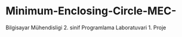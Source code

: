 # Minimum-Enclosing-Circle-MEC-
Bilgisayar Mühendisligi 2. sinif Programlama Laboratuvari 1. Proje  
